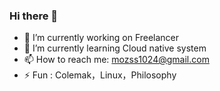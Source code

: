 ### Hi there 👋

<!--
**mozss/mozss** is a ✨ _special_ ✨ repository because its `README.md` (this file) appears on your GitHub profile.

Here are some ideas to get you started:

- 🔭 I’m currently working on ...
- 🌱 I’m currently learning ...
- 👯 I’m looking to collaborate on ...
- 🤔 I’m looking for help with ...
- 💬 Ask me about ...
- 📫 How to reach me: ...
- 😄 Pronouns: ...
- ⚡ Fun fact: ...
-->

- 🔭 I’m currently working on Freelancer
- 🌱 I’m currently learning Cloud native system
- 📫 How to reach me: mozss1024@gmail.com
- ⚡ Fun : Colemak，Linux，Philosophy
